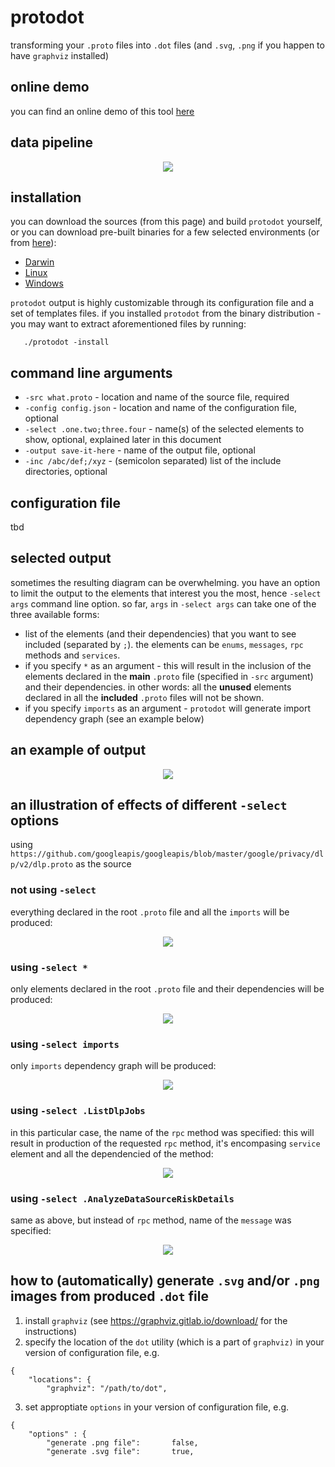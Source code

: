 # protodot
transforming your `.proto` files into `.dot` files (and `.svg`, `.png` if you happen to have `graphviz` installed)

## online demo
you can find an online demo of this tool [here](https://protodot.seamia.net)

## data pipeline
<p align="center">
  <img src="https://protodot.seamia.net/pipeline.svg">
</p>


## installation
you can download the sources (from this page) and build `protodot` yourself, or
you can download pre-built binaries for a few selected environments (or from [here](https://github.com/seamia/protodot/tree/master/binaries)):

   * [Darwin](https://protodot.seamia.net/binaries/darwin)
   * [Linux](https://protodot.seamia.net/binaries/linux)
   * [Windows](https://protodot.seamia.net/binaries/windows)

`protodot` output is highly customizable through its configuration file and a set of templates files.
if you installed `protodot` from the binary distribution - you may want to extract aforementioned files by running:

```
   ./protodot -install
```

## command line arguments

   * `-src what.proto` - location and name of the source file, required
   * `-config config.json` - location and name of the configuration file, optional
   * `-select .one.two;three.four` - name(s) of the selected elements to show, optional, explained later in this document
   * `-output save-it-here` - name of the output file, optional
   * `-inc /abc/def;/xyz` - (semicolon separated) list of the include directories, optional


## configuration file
tbd

## selected output
sometimes the resulting diagram can be overwhelming.
you have an option to limit the output to the elements that interest you the most, hence `-select args` command line option.
so far, `args` in `-select args` can take one of the three available forms:
   * list of the elements (and their dependencies) that you want to see included (separated by `;`). the elements can be `enums`, `messages`, `rpc` methods and `services`.
   * if you specify `*` as an argument - this will result in the inclusion of the elements declared in the **main** `.proto` file (specified in `-src` argument) and their dependencies. in other words: all the **unused** elements declared in all the **included** `.proto` files will not be shown.
   * if you specify `imports` as an argument - `protodot` will generate import dependency graph (see an example below)


## an example of output
<p align="center">
  <img src="https://protodot.seamia.net/pipeline/svg">
</p>




## an illustration of effects of different `-select` options
using `https://github.com/googleapis/googleapis/blob/master/google/privacy/dlp/v2/dlp.proto` as the source

### not using `-select`
everything declared in the root `.proto` file and all the `imports` will be produced:
<p align="center">
  <img src="https://protodot.seamia.net/demo/dlp_full.svg">
</p>

### using `-select *`
only elements declared in the root `.proto` file and their dependencies will be produced:
<p align="center">
  <img src="https://protodot.seamia.net/demo/dlp_star.svg">
</p>

### using `-select imports`
only `imports` dependency graph will be produced:
<p align="center">
  <img src="https://protodot.seamia.net/demo/dlp_imports.svg">
</p>

### using `-select .ListDlpJobs`
in this particular case, the name of the `rpc` method was specified: this will result in production of the requested `rpc` method, it's encompasing `service` element and all the dependencied of the method:
<p align="center">
  <img src="https://protodot.seamia.net/demo/dlp_rpc.svg">
</p>

### using `-select .AnalyzeDataSourceRiskDetails`
same as above, but instead of `rpc` method, name of the `message` was specified:
<p align="center">
  <img src="https://protodot.seamia.net/demo/dlp_message.svg">
</p>


## how to (automatically) generate `.svg` and/or `.png` images from produced `.dot` file
1. install `graphviz` (see https://graphviz.gitlab.io/download/ for the instructions)
2. specify the location of the `dot` utility (which is a part of `graphviz)` in your version of configuration file, e.g.
```
{
	"locations": {
		"graphviz":	"/path/to/dot",
```
3. set approptiate `options` in your version of configuration file, e.g.
```
{
	"options" : {
		"generate .png file":		false,
		"generate .svg file":		true,

```

